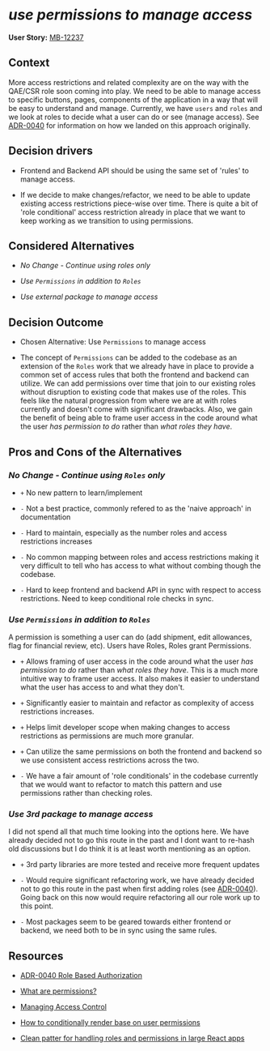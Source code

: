 # _use permissions to manage access_

**User Story:** [MB-12237](https://dp3.atlassian.net/browse/MB-12237)

## Context

More access restrictions and related complexity are on the way with the QAE/CSR role soon coming into play. We need to be able to manage access to specific buttons, pages, components of the application in a way that will be easy to understand and manage. Currently, we have `users` and `roles` and we look at roles to decide what a user can do or see (manage access). See [ADR-0040](0040-role-base-authorization.md) for information on how we landed on this approach originally.

## Decision drivers

- Frontend and Backend API should be using the same set of 'rules' to manage access.

- If we decide to make changes/refactor, we need to be able to update existing access restrictions piece-wise over time. There is quite a bit of 'role conditional' access restriction already in place that we want to keep working as we transition to using permissions.

## Considered Alternatives

- _No Change - Continue using roles only_

- _Use `Permissions` in addition to `Roles`_

- _Use external package to manage access_

## Decision Outcome

- Chosen Alternative: Use `Permissions` to manage access

- The concept of `Permissions` can be added to the codebase as an extension of the `Roles` work that we already have in place to provide a common set of access rules that both the frontend and backend can utilize. We can add permissions over time that join to our existing roles without disruption to existing code that makes use of the roles. This feels like the natural progression from where we are at with roles currently and doesn't come with significant drawbacks. Also, we gain the benefit of being able to frame user access in the code around what the user _has permission to do_ rather than _what roles they have_.

## Pros and Cons of the Alternatives

### _No Change - Continue using `Roles` only_

- `+` No new pattern to learn/implement

- `-` Not a best practice, commonly refered to as the 'naive approach' in documentation

- `-` Hard to maintain, especially as the number roles and access restrictions increases

- `-` No common mapping between roles and access restrictions making it very difficult to tell who has access to what without combing though the codebase.

- `-` Hard to keep frontend and backend API in sync with respect to access restrictions. Need to keep conditional role checks in sync.

### _Use `Permissions` in addition to `Roles`_

A permission is something a user can do (add shipment, edit allowances, flag for financial review, etc). Users have Roles, Roles grant Permissions.

- `+` Allows framing of user access in the code around what the user _has permission to do_ rather than _what roles they have_. This is a much more intuitive way to frame user access. It also makes it easier to understand what the user has access to and what they don't.

- `+` Significantly easier to maintain and refactor as complexity of access restrictions increases.

- `+` Helps limit developer scope when making changes to access restrictions as permissions are much more granular.

- `+` Can utilize the same permissions on both the frontend and backend so we use consistent access restrictions across the two.

- `-` We have a fair amount of 'role conditionals' in the codebase currently that we would want to refactor to match this pattern and use permissions rather than checking roles.

### _Use 3rd package to manage access_

I did not spend all that much time looking into the options here. We have already decided not to go this route in the past and I dont want to re-hash old discussions but I do think it is at least worth mentioning as an option.

- `+` 3rd party libraries are more tested and receive more frequent updates

- `-` Would require significant refactoring work, we have already decided not to go this route in the past when first adding roles (see [ADR-0040](0040-role-base-authorization.md)). Going back on this now would require refactoring all our role work up to this point.

- `-` Most packages seem to be geared towards either frontend or backend, we need both to be in sync using the same rules.

## Resources

- [ADR-0040 Role Based Authorization](0040-role-base-authorization.md)

- [What are permissions?](https://documentation.n-able.com/N-central/userguide/Content/User_Management/Role%20Based%20Permissions/role_based_permissions_what_are_permissions.htm)

- [Managing Access Control](https://levelup.gitconnected.com/access-control-in-a-react-ui-71f1df60f354)

- [How to conditionally render base on user permissions](https://medium.com/geekculture/how-to-conditionally-render-react-ui-based-on-user-permissions-7b9a1c73ffe2)

- [Clean patter for handling roles and permissions in large React apps](https://isamatov.com/react-permissions-and-roles/)
